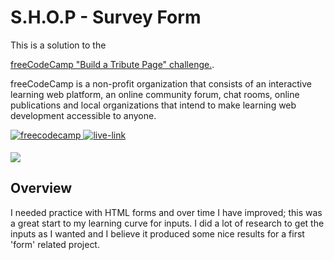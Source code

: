 ﻿<h1>S.H.O.P - Survey Form</h1>
 This is a solution to the

[freeCodeCamp "Build a Tribute Page" challenge.](https://www.freecodecamp.org/learn/responsive-web-design/responsive-web-design-projects/build-a-survey-form).

freeCodeCamp is a non-profit organization that consists of an interactive learning web platform, an online community forum, chat rooms, online publications and local organizations that intend to make learning web development accessible to anyone.

<!-- REPLACE HREFS -->
<a href="https://www.freecodecamp.org/learn/responsive-web-design/responsive-web-design-projects/build-a-survey-form" target="_blank">
  <img src=https://img.shields.io/badge/solution-3e54a3?&style=for-the-badge&logo=freecodecamp&logoColor=white alt=freecodecamp style="margin-bottom: 5px;" />
</a>
<a href="https://jovial-curran-ecae92.netlify.app/" target="_blank">
  <img src=https://img.shields.io/badge/live%20demo-lightgreen?&style=for-the-badge&logo=html5&logoColor=333 alt=live-link style="margin-bottom: 5px;" />
</a>

![](./images/hero-screenshot.png)

<h2>Overview</h2>
<p>
  I needed practice with HTML forms and over time I have improved; this was a great start to my learning curve for inputs. I did a lot of research to get the inputs as I wanted
  and I believe it produced some nice results for a first 'form' related project.
</p>
